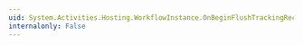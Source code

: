 ```yaml
---
uid: System.Activities.Hosting.WorkflowInstance.OnBeginFlushTrackingRecords(System.AsyncCallback,System.Object)
internalonly: False
---
```

